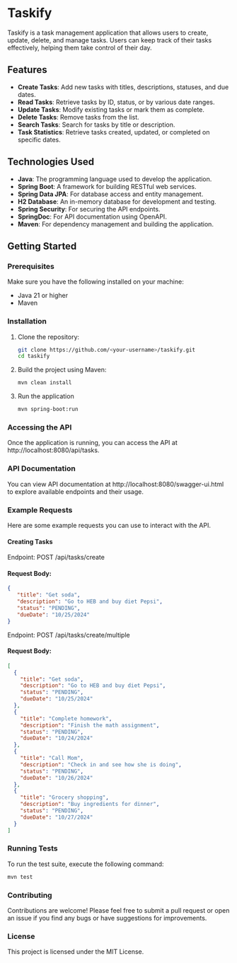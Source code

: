 # Taskify

Taskify is a task management application that allows users to create, update, delete, and manage tasks. Users can keep track of their tasks effectively, helping them take control of their day.

## Features

- **Create Tasks**: Add new tasks with titles, descriptions, statuses, and due dates.
- **Read Tasks**: Retrieve tasks by ID, status, or by various date ranges.
- **Update Tasks**: Modify existing tasks or mark them as complete.
- **Delete Tasks**: Remove tasks from the list.
- **Search Tasks**: Search for tasks by title or description.
- **Task Statistics**: Retrieve tasks created, updated, or completed on specific dates.

## Technologies Used

- **Java**: The programming language used to develop the application.
- **Spring Boot**: A framework for building RESTful web services.
- **Spring Data JPA**: For database access and entity management.
- **H2 Database**: An in-memory database for development and testing.
- **Spring Security**: For securing the API endpoints.
- **SpringDoc**: For API documentation using OpenAPI.
- **Maven**: For dependency management and building the application.

## Getting Started

### Prerequisites

Make sure you have the following installed on your machine:

- Java 21 or higher
- Maven

### Installation

1. Clone the repository:

   ```bash
   git clone https://github.com/<your-username>/taskify.git
   cd taskify

2. Build the project using Maven:
    ```bash
   mvn clean install
   
3. Run the application
   ```bash
   mvn spring-boot:run

### Accessing the API
Once the application is running, you can access the API at http://localhost:8080/api/tasks.

### API Documentation
You can view API documentation at http://localhost:8080/swagger-ui.html to explore available endpoints and their usage.

### Example Requests
Here are some example requests you can use to interact with the API.

#### Creating Tasks

Endpoint: POST /api/tasks/create

#### Request Body:
```json
{
   "title": "Get soda",
   "description": "Go to HEB and buy diet Pepsi",
   "status": "PENDING",
   "dueDate": "10/25/2024"
}
```

Endpoint: POST /api/tasks/create/multiple

#### Request Body:
```json
[
  {
    "title": "Get soda",
    "description": "Go to HEB and buy diet Pepsi",
    "status": "PENDING",
    "dueDate": "10/25/2024"
  },
  {
    "title": "Complete homework",
    "description": "Finish the math assignment",
    "status": "PENDING",
    "dueDate": "10/24/2024"
  },
  {
    "title": "Call Mom",
    "description": "Check in and see how she is doing",
    "status": "PENDING",
    "dueDate": "10/26/2024"
  },
  {
    "title": "Grocery shopping",
    "description": "Buy ingredients for dinner",
    "status": "PENDING",
    "dueDate": "10/27/2024"
  }
]
```

### Running Tests
To run the test suite, execute the following command:
```bash
mvn test
```

### Contributing
Contributions are welcome! Please feel free to submit a pull request or open an issue if you find any bugs or have suggestions for improvements.

### License
This project is licensed under the MIT License.
